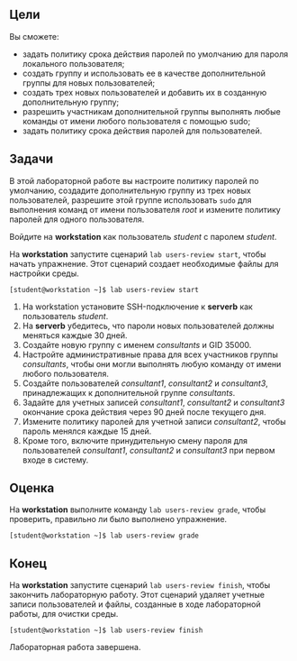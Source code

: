 ## Цели

Вы сможете:

* задать политику срока действия паролей по умолчанию для пароля локального пользователя;
* создать группу и использовать ее в качестве дополнительной группы для новых пользователей;
* создать трех новых пользователей и добавить их в созданную дополнительную группу;
* разрешить участникам дополнительной группы выполнять любые команды от имени любого пользователя с помощью sudo;
* задать политику срока действия паролей для пользователей.

## Задачи 

В этой лабораторной работе вы настроите политику паролей по умолчанию, создадите дополнительную группу из трех новых пользователей, разрешите этой группе использовать `sudo` для выполнения команд от имени пользователя *root* и измените политику паролей для одного пользователя.

Войдите на **workstation** как пользователь *student* с паролем *student*.

На **workstation** запустите сценарий `lab users-review start`, чтобы начать упражнение. Этот сценарий создает необходимые файлы для настройки среды.

```
[student@workstation ~]$ lab users-review start
```

1.	На workstation установите SSH-подключение к **serverb** как пользователь *student*.
2.	На **serverb** убедитесь, что пароли новых пользователей должны меняться каждые 30 дней.
3.	Создайте новую группу с именем *consultants* и GID 35000.
4.	Настройте административные права для всех участников группы *consultants*, чтобы они могли выполнять любую команду от имени любого пользователя.
5.	Создайте пользователей *consultant1*, *consultant2* и *consultant3*, принадлежащих к дополнительной группе *consultants*.
6.	Задайте для учетных записей *consultant1*, *consultant2* и *consultant3* окончание срока действия через 90 дней после текущего дня.
7.	Измените политику паролей для учетной записи *consultant2*, чтобы пароль менялся каждые 15 дней.
8.	Кроме того, включите принудительную смену пароля для пользователей *consultant1*, *consultant2* и *consultant3* при первом входе в систему.

## Оценка

На **workstation** выполните команду `lab users-review grade`, чтобы проверить, правильно ли было выполнено упражнение.

```
[student@workstation ~]$ lab users-review grade
```

## Конец

На **workstation** запустите сценарий `lab users-review finish`, чтобы закончить лабораторную работу. Этот сценарий удаляет учетные записи пользователей и файлы, созданные в ходе лабораторной работы, для очистки среды.

```
[student@workstation ~]$ lab users-review finish
```

Лабораторная работа завершена.